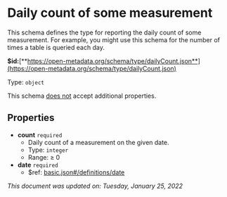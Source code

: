 # Daily count of some measurement

This schema defines the type for reporting the daily count of some measurement. For example, you might use this schema for the number of times a table is queried each day.

**$id:**[**https://open-metadata.org/schema/type/dailyCount.json**](https://open-metadata.org/schema/type/dailyCount.json)

Type: `object`

This schema <u>does not</u> accept additional properties.

## Properties
 - **count** `required`
	 - Daily count of a measurement on the given date.
	 - Type: `integer`
	 - Range:  &ge; 0
 - **date** `required`
	 - $ref: [basic.json#/definitions/date](basic.md#date)


_This document was updated on: Tuesday, January 25, 2022_